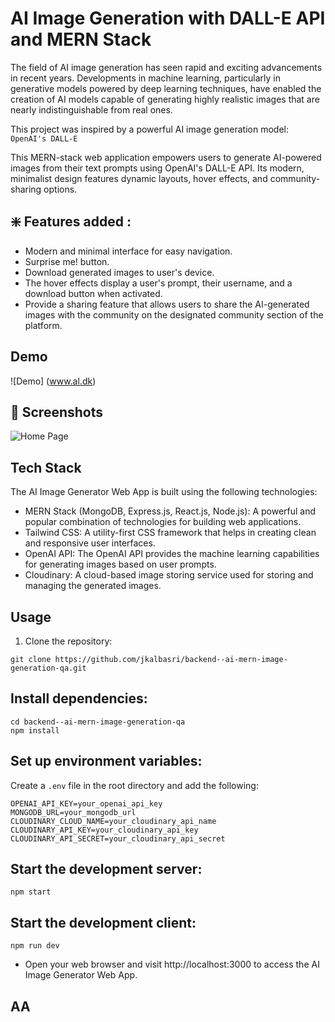 #  AI Image Generation with DALL-E API and MERN Stack

The field of AI image generation has seen rapid and exciting advancements in recent years. Developments in machine learning, particularly in generative models powered by deep learning techniques, have enabled the creation of AI models capable of generating highly realistic images that are nearly indistinguishable from real ones. 

This project was inspired by a powerful AI image generation model: `OpenAI's DALL-E`

This MERN-stack web application empowers users to generate AI-powered images from their text prompts using OpenAI's DALL-E API. Its modern, minimalist design features dynamic layouts, hover effects, and community-sharing options.

<pic>

## ❇️ Features added :

* Modern and minimal interface for easy navigation.
* Surprise me! button.
* Download generated images to user's device.
* The hover effects display a user's prompt, their username, and a download button when activated.
* Provide a sharing feature that allows users to share the AI-generated images with the community on the designated community section of the platform.

## Demo

![Demo] (www.al.dk)

## 📸 Screenshots
![Home Page](jpg)

## Tech Stack
The AI Image Generator Web App is built using the following technologies:

- MERN Stack (MongoDB, Express.js, React.js, Node.js): A powerful and popular combination of technologies for building web applications.
- Tailwind CSS: A utility-first CSS framework that helps in creating clean and responsive user interfaces.
- OpenAI API: The OpenAI API provides the machine learning capabilities for generating images based on user prompts.
- Cloudinary: A cloud-based image storing service used for storing and managing the generated images.

## Usage

1. Clone the repository:

```
git clone https://github.com/jkalbasri/backend--ai-mern-image-generation-qa.git
```

## Install dependencies:

```
cd backend--ai-mern-image-generation-qa
npm install
```

## Set up environment variables:

Create a `.env` file in the root directory and add the following:

```
OPENAI_API_KEY=your_openai_api_key
MONGODB_URL=your_mongodb_url
CLOUDINARY_CLOUD_NAME=your_cloudinary_api_name
CLOUDINARY_API_KEY=your_cloudinary_api_key
CLOUDINARY_API_SECRET=your_cloudinary_api_secret
```
## Start the development server:
```
npm start
```
## Start the development client:
```
npm run dev
```
- Open your web browser and visit http://localhost:3000 to access the AI Image Generator Web App.
 
## AA



 
